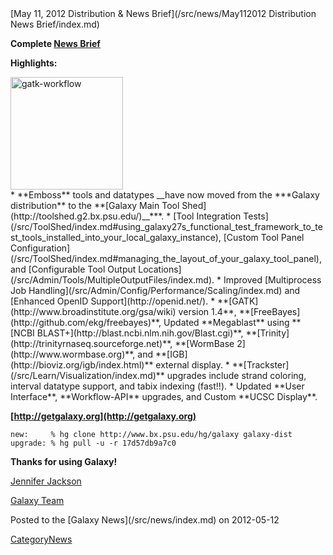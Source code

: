 <div class='newsItemHeader'>[May 11, 2012 Distribution & News Brief](/src/news/May112012 Distribution News Brief/index.md)</div>

**Complete [News Brief](/src/DevNewsBriefs/2012_05_11/index.md)**

**Highlights:**
<div class='right'><a href='/src/Learn/Visualization/index.md'><img src="/src/images/NewsGraphics/2012_05_11_gatk-workflow.png" alt="gatk-workflow" width="180px" /></a></div>
* **Emboss** tools and datatypes __have now moved from the ***Galaxy distribution** to the **[Galaxy Main Tool Shed](http://toolshed.g2.bx.psu.edu/)__***.
* [Tool Integration Tests](/src/ToolShed/index.md#using_galaxy27s_functional_test_framework_to_test_tools_installed_into_your_local_galaxy_instance), [Custom Tool Panel Configuration](/src/ToolShed/index.md#managing_the_layout_of_your_galaxy_tool_panel), and [Configurable Tool Output Locations](/src/Admin/Tools/MultipleOutputFiles/index.md).
* Improved [Multiprocess Job Handling](/src/Admin/Config/Performance/Scaling/index.md) and [Enhanced OpenID Support](http://openid.net/).
* **[GATK](http://www.broadinstitute.org/gsa/wiki) version 1.4**, **[FreeBayes](http://github.com/ekg/freebayes)**, Updated **Megablast** using **[NCBI BLAST+](http://blast.ncbi.nlm.nih.gov/Blast.cgi)**, **[Trinity](http://trinityrnaseq.sourceforge.net)**, **[WormBase 2](http://www.wormbase.org)**, and **[IGB](http://bioviz.org/igb/index.html)** external display.
* **[Trackster](/src/Learn/Visualization/index.md)** upgrades include strand coloring, interval datatype support, and tabix indexing (fast!!).
* Updated **User Interface**, **Workflow-API** upgrades, and Custom **UCSC Display**.

**[http://getgalaxy.org](http://getgalaxy.org)**
```
new:     % hg clone http://www.bx.psu.edu/hg/galaxy galaxy-dist
upgrade: % hg pull -u -r 17d57db9a7c0
```



**Thanks for using Galaxy!**

[Jennifer Jackson](/src/JenniferJackson/index.md)

[Galaxy Team](/src/GalaxyTeam/index.md) 

<div class='newsItemFooter'>Posted to the [Galaxy News](/src/news/index.md) on 2012-05-12</div>

[CategoryNews](/src/CategoryNews/index.md)
